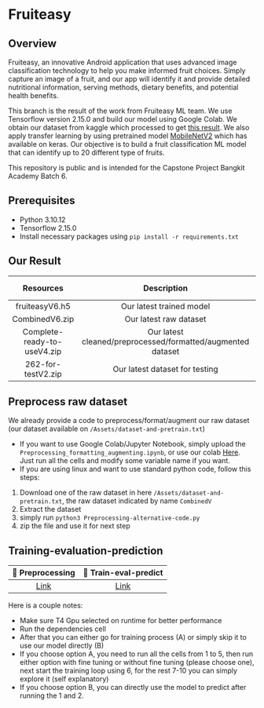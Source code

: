 # Fruiteasy
## Overview
Fruiteasy, an innovative Android application that uses advanced image classification technology to help you make informed fruit choices. Simply capture an image of a fruit, and our app will identify it and provide detailed nutritional information, serving methods, dietary benefits, and potential health benefits.

This branch is the result of the work from Fruiteasy ML team. We use Tensorflow version 2.15.0 and build our model using Google Colab. We obtain our dataset from kaggle which processed to get <a href="https://github.com/yanuarcy/Fruiteasy/blob/ML/Assets/dataset-and-pretrain.txt">this result</a>. We also apply transfer learning by using pretrained model <a href="https://www.tensorflow.org/api_docs/python/tf/keras/applications/MobileNetV2">MobileNetV2</a> which has available on keras. Our objective is to build a fruit classification ML model that can identify up to 20 different type of fruits.

This repository is public and is intended for the Capstone Project Bangkit Academy Batch 6. 

## Prerequisites
* Python 3.10.12
* Tensorflow 2.15.0
* Install necessary packages using `pip install -r requirements.txt`

## Our Result
| Resources  | Description |  Link URL | 
| :-------------: | :---------------: | :---------------: |
| fruiteasyV6.h5  | Our latest trained model | [Link](https://drive.google.com/file/d/1B7Jp0Wf-B1fLnvJmdDnVvbIcyd_f0WtG/view?usp=sharing)  |
| CombinedV6.zip  | Our latest raw dataset | [Link](https://drive.google.com/file/d/1KaIHEjQgJUgRcU6YfF_wevzsw2VYvTUI/view?usp=sharing) |
| Complete-ready-to-useV4.zip  | Our latest cleaned/preprocessed/formatted/augmented dataset | [Link](https://drive.google.com/file/d/1bnnz-AsxpF74U6WouIYl70Nb-nrVr4Io/view?usp=sharing) |
| 262-for-testV2.zip  | Our latest dataset for testing | [Link](https://drive.google.com/file/d/1-IwP2zJb0WK_d4DKeU5ZEEux4VTCucW9/view?usp=sharing) |

## Preprocess raw dataset
We already provide a code to preprocess/format/augment our raw dataset (our dataset available on `/Assets/dataset-and-pretrain.txt`)

* If you want to use Google Colab/Jupyter Notebook, simply upload the `Preprocessing_formatting_augmenting.ipynb`, or use our colab <a href="https://colab.research.google.com/drive/1C1RIy1sKiEEwBO-XvN8gWPqROaf0R8Qd?usp=sharing">Here</a>. Just run all the cells and modify some variable name if you want.
* If you are using linux and want to use standard python code, follow this steps:
1. Download one of the raw dataset in here `/Assets/dataset-and-pretrain.txt`, the raw dataset indicated by name `CombinedV`
2. Extract the dataset
3. simply run `python3 Preprocessing-alternative-code.py`
4. zip the file and use it for next step

## Training-evaluation-prediction
| 📰 Preprocessing  | 📔 Train-eval-predict | 
| :-------------: | :---------------: |
| [Link](https://colab.research.google.com/drive/1C1RIy1sKiEEwBO-XvN8gWPqROaf0R8Qd?usp=sharing) | [Link](https://colab.research.google.com/drive/1YW9y0KYtM2gTJbrOujV1OeerVadrGqvt?usp=sharing)  |

Here is a couple notes:
- Make sure T4 Gpu selected on runtime for better performance
- Run the dependencies cell
- After that you can either go for training process (A) or simply skip it to use our model directly (B)
- If you choose option A, you need to run all the cells from 1 to 5, then run either option with fine tuning or without fine tuning (please choose one), next start the training loop using 6, for the rest 7-10 you can simply explore it (self explanatory)
- If you choose option B, you can directly use the model to predict after running the 1 and 2.


